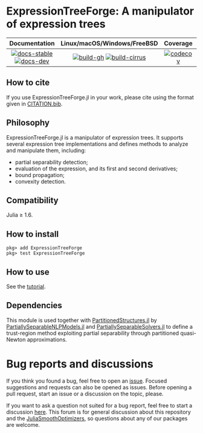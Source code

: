 # ExpressionTreeForge: A manipulator of expression trees

| **Documentation** | **Linux/macOS/Windows/FreeBSD** | **Coverage** | **DOI** |
|:-----------------:|:-------------------------------:|:------------:|:-------:|
| [![docs-stable][docs-stable-img]][docs-stable-url] [![docs-dev][docs-dev-img]][docs-dev-url] | [![build-gh][build-gh-img]][build-gh-url] [![build-cirrus][build-cirrus-img]][build-cirrus-url] | [![codecov][codecov-img]][codecov-url] | [![doi][doi-img]][doi-url] |

[docs-stable-img]: https://img.shields.io/badge/docs-stable-blue.svg
[docs-stable-url]: https://JuliaSmoothOptimizers.github.io/ExpressionTreeForge.jl/stable
[docs-dev-img]: https://img.shields.io/badge/docs-dev-purple.svg
[docs-dev-url]: https://JuliaSmoothOptimizers.github.io/ExpressionTreeForge.jl/dev
[build-gh-img]: https://github.com/JuliaSmoothOptimizers/ExpressionTreeForge.jl/workflows/CI/badge.svg?branch=master
[build-gh-url]: https://github.com/JuliaSmoothOptimizers/ExpressionTreeForge.jl/actions
[build-cirrus-img]: https://img.shields.io/cirrus/github/JuliaSmoothOptimizers/ExpressionTreeForge.jl?logo=Cirrus%20CI
[build-cirrus-url]: https://cirrus-ci.com/github/JuliaSmoothOptimizers/ExpressionTreeForge.jl
[codecov-img]: https://codecov.io/gh/JuliaSmoothOptimizers/ExpressionTreeForge.jl/branch/master/graph/badge.svg
[codecov-url]: https://app.codecov.io/gh/JuliaSmoothOptimizers/ExpressionTreeForge.jl
[doi-img]: https://zenodo.org/badge/266801355.svg
[doi-url]: https://zenodo.org/badge/latestdoi/266801355

## How to cite

If you use ExpressionTreeForge.jl in your work, please cite using the format given in [CITATION.bib](CITATION.bib).

## Philosophy
ExpressionTreeForge.jl is a manipulator of expression trees.
It supports several expression tree implementations and defines methods to analyze and manipulate them, including:
- partial separability detection;
- evaluation of the expression, and its first and second derivatives;
- bound propagation;
- convexity detection.

## Compatibility
Julia ≥ 1.6.

## How to install
```
pkg> add ExpressionTreeForge
pkg> test ExpressionTreeForge
```

## How to use 
See the [tutorial](https://JuliaSmoothOptimizers.github.io/ExpressionTreeForge.jl/dev/tutorial/).

## Dependencies
This module is used together with [PartitionedStructures.jl](https://github.com/JuliaSmoothOptimizers/PartitionedStructures.jl) by [PartiallySeparableNLPModels.jl](https://github.com/JuliaSmoothOptimizers/PartiallySeparableNLPModels.jl) and [PartiallySeparableSolvers.jl](https://github.com/JuliaSmoothOptimizers/PartiallySeparableSolvers.jl) to define a trust-region method exploiting partial separability through partitioned quasi-Newton approximations.

# Bug reports and discussions

If you think you found a bug, feel free to open an [issue](https://github.com/JuliaSmoothOptimizers/ExpressionTreeForge.jl/issues).
Focused suggestions and requests can also be opened as issues. Before opening a pull request, start an issue or a discussion on the topic, please.

If you want to ask a question not suited for a bug report, feel free to start a discussion [here](https://github.com/JuliaSmoothOptimizers/Organization/discussions). This forum is for general discussion about this repository and the [JuliaSmoothOptimizers](https://github.com/JuliaSmoothOptimizers), so questions about any of our packages are welcome.
